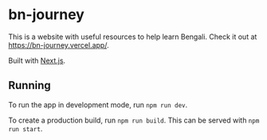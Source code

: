 # bn-journey
This is a website with useful resources to help learn Bengali. Check it out at https://bn-journey.vercel.app/.

Built with [Next.js](https://github.com/vercel/next.js).

## Running
To run the app in development mode, run `npm run dev`.

To create a production build, run `npm run build`. This can be served with `npm run start`.